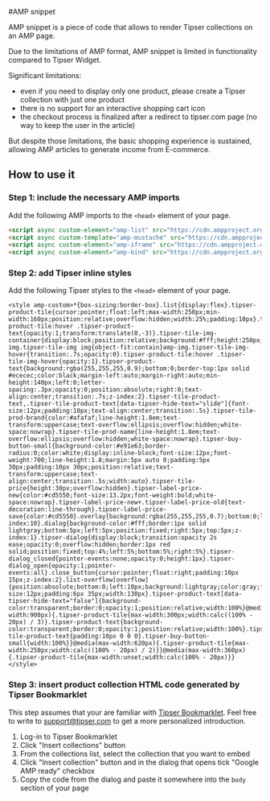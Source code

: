 #AMP snippet

AMP snippet is a piece of code that allows to render Tipser collections on an AMP page.

Due to the limitations of AMP format, AMP snippet is limited in functionality compared to Tipser Widget.

Significant limitations:
- even if you need to display only one product, please create a Tipser collection with just one product
- there is no support for an interactive shopping cart icon
- the checkout process is finalized after a redirect to tipser.com page (no way to keep the user in the article)

But despite those limitations, the basic shopping experience is sustained, allowing AMP articles to generate income from E-commerce.  

## How to use it ##

### Step 1: include the necessary AMP imports ###

Add the following AMP imports to the `<head>` element of your page.

```html
<script async custom-element="amp-list" src="https://cdn.ampproject.org/v0/amp-list-0.1.js"></script>
<script async custom-template="amp-mustache" src="https://cdn.ampproject.org/v0/amp-mustache-0.1.js"></script>
<script async custom-element="amp-iframe" src="https://cdn.ampproject.org/v0/amp-iframe-0.1.js"></script>
<script async custom-element="amp-bind" src="https://cdn.ampproject.org/v0/amp-bind-0.1.js"></script>
```

### Step 2: add Tipser inline styles ###

Add the following Tipser styles to the `<head>` element of your page.

```
<style amp-custom>*{box-sizing:border-box}.list{display:flex}.tipser-product-tile{cursor:pointer;float:left;max-width:250px;min-width:160px;position:relative;overflow:hidden;width:25%;padding:10px}.tipser-product-tile:hover .tipser-product-text{opacity:1;transform:translate(0,-3)}.tipser-tile-img-container{display:block;position:relative;background:#fff;height:250px;width:100%}amp-img.tipser-tile-img img{object-fit:contain}amp-img.tipser-tile-img-hover{transition:.7s;opacity:0}.tipser-product-tile:hover .tipser-tile-img-hover{opacity:1}.tipser-product-text{background:rgba(255,255,255,0.9);bottom:0;border-top:1px solid #ececec;color:black;margin-left:auto;margin-right:auto;min-height:140px;left:0;letter-spacing:.3px;opacity:0;position:absolute;right:0;text-align:center;transition:.7s;z-index:2}.tipser-tile-product-text,.tipser-tile-product-text[data-tipser-hide-text="slide"]{font-size:12px;padding:10px;text-align:center;transition:.5s}.tipser-tile-prod-brand{color:#afafaf;line-height:1.8em;text-transform:uppercase;text-overflow:ellipsis;overflow:hidden;white-space:nowrap}.tipser-tile-prod-name{line-height:1.8em;text-overflow:ellipsis;overflow:hidden;white-space:nowrap}.tipser-buy-button-small{background-color:#e91e63;border-radius:0;color:white;display:inline-block;font-size:12px;font-weight:700;line-height:1.8;margin:5px auto 0;padding:5px 30px;padding:10px 30px;position:relative;text-transform:uppercase;text-align:center;transition:.5s;width:auto}.tipser-tile-price{height:30px;overflow:hidden}.tipser-label-price-new{color:#cd5550;font-size:13.2px;font-weight:bold;white-space:nowrap}.tipser-label-price-new+.tipser-label-price-old{text-decoration:line-through}.tipser-label-price-save{color:#cd5550}.overlay{background:rgba(255,255,255,0.7);bottom:0;left:0;overflow:auto;position:fixed;right:0;top:0;z-index:10}.dialog{background-color:#fff;border:1px solid lightgray;bottom:5px;left:5px;position:fixed;right:5px;top:5px;z-index:1}.tipser-dialog{display:block;transition:opacity 2s ease;opacity:0;overflow:hidden;border:1px red solid;position:fixed;top:4%;left:5%;bottom:5%;right:5%}.tipser-dialog_closed{pointer-events:none;opacity:0;height:1px}.tipser-dialog_open{opacity:1;pointer-events:all}.close_button{cursor:pointer;float:right;padding:10px 15px;z-index:2}.list-overflow[overflow]{position:absolute;bottom:0;left:10px;background:lightgray;color:gray;font-size:12px;padding:6px 35px;width:130px}.tipser-product-text[data-tipser-hide-text="false"]{background-color:transparent;border:0;opacity:1;position:relative;width:100%}@media(max-width:900px){.tipser-product-tile{max-width:300px;width:calc((100% - 20px) / 3)}.tipser-product-text{background-color:transparent;border:0;opacity:1;position:relative;width:100%}.tipser-tile-product-text{padding:10px 0 0 0}.tipser-buy-button-small{width:100%}}@media(max-width:620px){.tipser-product-tile{max-width:250px;width:calc((100% - 20px) / 2)}}@media(max-width:360px){.tipser-product-tile{max-width:unset;width:calc(100% - 20px)}}</style>
```

### Step 3: insert product collection HTML code generated by Tipser Bookmarklet ###

This step assumes that your are familiar with [Tipser Bookmarklet](https://developers.tipser.com/tipser-tools). Feel free to write to support@tipser.com to get a more personalized introduction.

1. Log-in to Tipser Bookmarklet
2. Click "Insert collections" button
3. From the collections list, select the collection that you want to embed
4. Click "Insert collection" button and in the dialog that opens tick "Google AMP ready" checkbox
5. Copy the code from the dialog and paste it somewhere into the `body` section of your page
   
